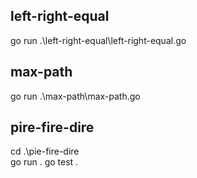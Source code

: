 ## left-right-equal
go run .\left-right-equal\left-right-equal.go

## max-path
go run .\max-path\max-path.go

## pire-fire-dire
cd .\pie-fire-dire\
go run .
go test .